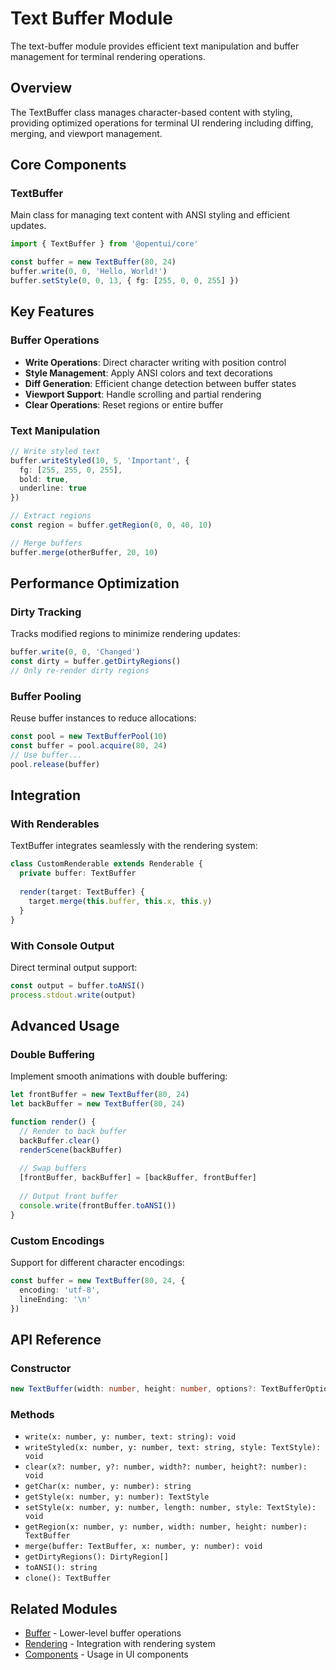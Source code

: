 # Text Buffer Module

The text-buffer module provides efficient text manipulation and buffer management for terminal rendering operations.

## Overview

The TextBuffer class manages character-based content with styling, providing optimized operations for terminal UI rendering including diffing, merging, and viewport management.

## Core Components

### TextBuffer

Main class for managing text content with ANSI styling and efficient updates.

```typescript
import { TextBuffer } from '@opentui/core'

const buffer = new TextBuffer(80, 24)
buffer.write(0, 0, 'Hello, World!')
buffer.setStyle(0, 0, 13, { fg: [255, 0, 0, 255] })
```

## Key Features

### Buffer Operations

- **Write Operations**: Direct character writing with position control
- **Style Management**: Apply ANSI colors and text decorations
- **Diff Generation**: Efficient change detection between buffer states
- **Viewport Support**: Handle scrolling and partial rendering
- **Clear Operations**: Reset regions or entire buffer

### Text Manipulation

```typescript
// Write styled text
buffer.writeStyled(10, 5, 'Important', {
  fg: [255, 255, 0, 255],
  bold: true,
  underline: true
})

// Extract regions
const region = buffer.getRegion(0, 0, 40, 10)

// Merge buffers
buffer.merge(otherBuffer, 20, 10)
```

## Performance Optimization

### Dirty Tracking

Tracks modified regions to minimize rendering updates:

```typescript
buffer.write(0, 0, 'Changed')
const dirty = buffer.getDirtyRegions()
// Only re-render dirty regions
```

### Buffer Pooling

Reuse buffer instances to reduce allocations:

```typescript
const pool = new TextBufferPool(10)
const buffer = pool.acquire(80, 24)
// Use buffer...
pool.release(buffer)
```

## Integration

### With Renderables

TextBuffer integrates seamlessly with the rendering system:

```typescript
class CustomRenderable extends Renderable {
  private buffer: TextBuffer
  
  render(target: TextBuffer) {
    target.merge(this.buffer, this.x, this.y)
  }
}
```

### With Console Output

Direct terminal output support:

```typescript
const output = buffer.toANSI()
process.stdout.write(output)
```

## Advanced Usage

### Double Buffering

Implement smooth animations with double buffering:

```typescript
let frontBuffer = new TextBuffer(80, 24)
let backBuffer = new TextBuffer(80, 24)

function render() {
  // Render to back buffer
  backBuffer.clear()
  renderScene(backBuffer)
  
  // Swap buffers
  [frontBuffer, backBuffer] = [backBuffer, frontBuffer]
  
  // Output front buffer
  console.write(frontBuffer.toANSI())
}
```

### Custom Encodings

Support for different character encodings:

```typescript
const buffer = new TextBuffer(80, 24, {
  encoding: 'utf-8',
  lineEnding: '\n'
})
```

## API Reference

### Constructor

```typescript
new TextBuffer(width: number, height: number, options?: TextBufferOptions)
```

### Methods

- `write(x: number, y: number, text: string): void`
- `writeStyled(x: number, y: number, text: string, style: TextStyle): void`
- `clear(x?: number, y?: number, width?: number, height?: number): void`
- `getChar(x: number, y: number): string`
- `getStyle(x: number, y: number): TextStyle`
- `setStyle(x: number, y: number, length: number, style: TextStyle): void`
- `getRegion(x: number, y: number, width: number, height: number): TextBuffer`
- `merge(buffer: TextBuffer, x: number, y: number): void`
- `getDirtyRegions(): DirtyRegion[]`
- `toANSI(): string`
- `clone(): TextBuffer`

## Related Modules

- [Buffer](./buffer.md) - Lower-level buffer operations
- [Rendering](./rendering.md) - Integration with rendering system
- [Components](./components.md) - Usage in UI components